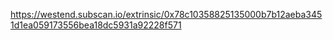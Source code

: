 https://westend.subscan.io/extrinsic/0x78c10358825135000b7b12aeba3451d1ea059173556bea18dc5931a92228f571